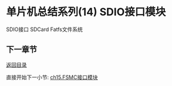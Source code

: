# 单片机总结系列(14) SDIO接口模块

SDIO接口
SDCard
Fatfs文件系统

## 下一章节

[返回目录](./../README.md)

直接开始下一小节: [ch15.FSMC接口模块](./ch15.fsmc_interface.md)
